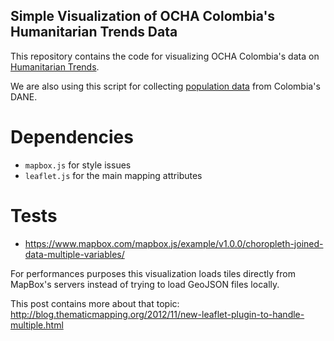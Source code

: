 ## Simple Visualization of OCHA Colombia's Humanitarian Trends Data

This repository contains the code for visualizing OCHA Colombia's data on [Humanitarian Trends](https://data.hdx.rwlabs.org/dataset/humanitarian-trends).

We are also using this script for collecting [population data](https://github.com/luiscape/colombia_population) from Colombia's DANE.

# Dependencies
- `mapbox.js` for style issues
- `leaflet.js` for the main mapping attributes

# Tests
- https://www.mapbox.com/mapbox.js/example/v1.0.0/choropleth-joined-data-multiple-variables/

For performances purposes this visualization loads tiles directly from MapBox's servers instead of trying to load GeoJSON files locally.

This post contains more about that topic: http://blog.thematicmapping.org/2012/11/new-leaflet-plugin-to-handle-multiple.html